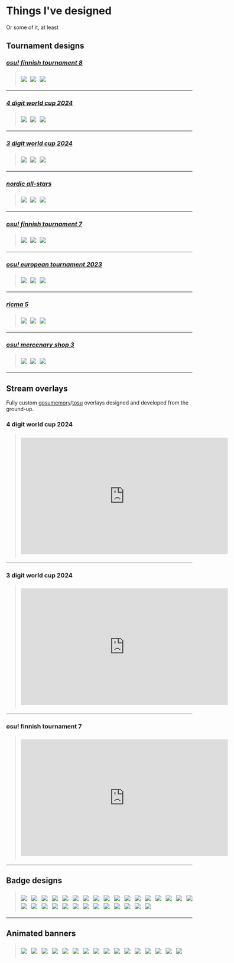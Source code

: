 # Things I've designed

Or some of it, at least

## Tournament designs

### [*osu! finnish tournament 8*](https://osu.ppy.sh/community/forums/topics/1953441?n=1)

><div style="display: flex; padding: clamp(8px, 2%, 12px) 0; max-width: 700px; flex-wrap: wrap; gap: 1vw; row-gap: 1vw;"><img src="./images/portfolio/tournaments/oft8/main.png"><img src="./images/portfolio/tournaments/oft8/sub1.png"><img src="./images/portfolio/tournaments/oft8/sub2.png"></div>

---

### [*4 digit world cup 2024*](https://osu.ppy.sh/community/forums/topics/1898593?n=1)

><div style="display: flex; padding: clamp(8px, 2%, 12px) 0; max-width: 700px; flex-wrap: wrap; gap: 1vw; row-gap: 1vw;"><img src="./images/portfolio/tournaments/4wc24/main.png"><img src="./images/portfolio/tournaments/4wc24/sub1.png"><img src="./images/portfolio/tournaments/4wc24/sub2.png"></div>

---

### [*3 digit world cup 2024*](https://osu.ppy.sh/community/forums/topics/1862046?n=1)

><div style="display: flex; padding: clamp(8px, 2%, 12px) 0; max-width: 700px; flex-wrap: wrap; gap: 1vw; row-gap: 1vw;"><img src="./images/portfolio/tournaments/3wc24/main.png"><img src="./images/portfolio/tournaments/3wc24/sub1.png"><img src="./images/portfolio/tournaments/3wc24/sub2.png"></div>

---

### [*nordic all-stars*](https://osu.ppy.sh/community/forums/topics/1862372?n=1)

><div style="display: flex; padding: clamp(8px, 2%, 12px) 0; max-width: 700px; flex-wrap: wrap; gap: 1vw; row-gap: 1vw;"><img src="./images/portfolio/tournaments/nas/main.png"><img src="./images/portfolio/tournaments/nas/sub1.png"><img src="./images/portfolio/tournaments/nas/sub2.png"></div>

---

### [*osu! finnish tournament 7*](https://osu.ppy.sh/community/forums/topics/1794075?n=1)

><div style="display: flex; padding: clamp(8px, 2%, 12px) 0; max-width: 700px; flex-wrap: wrap; gap: 1vw; row-gap: 1vw;"><img src="./images/portfolio/tournaments/oft7/main.png"><img src="./images/portfolio/tournaments/oft7/sub1.png"><img src="./images/portfolio/tournaments/oft7/sub2.png"></div>

---

### [*osu! european tournament 2023*](https://osu.ppy.sh/community/forums/topics/1794206?n=1)

><div style="display: flex; padding: clamp(8px, 2%, 12px) 0; max-width: 700px; flex-wrap: wrap; gap: 1vw; row-gap: 1vw;"><img src="./images/portfolio/tournaments/oet23/main.png"><img src="./images/portfolio/tournaments/oet23/sub1.png"><img src="./images/portfolio/tournaments/oet23/sub2.png"></div>

---

### [*ricma 5*](https://osu.ppy.sh/community/forums/topics/1564612)

><div style="display: flex; padding: clamp(8px, 2%, 12px) 0; max-width: 700px; flex-wrap: wrap; gap: 1vw; row-gap: 1vw;"><img src="./images/portfolio/tournaments/ricma5/main.png"><img src="./images/portfolio/tournaments/ricma5/sub1.png"><img src="./images/portfolio/tournaments/ricma5/sub2.png"></div>

---

### [*osu! mercenary shop 3*](https://osu.ppy.sh/community/forums/topics/1341640?n=1)

><div style="display: flex; padding: clamp(8px, 2%, 12px) 0; max-width: 700px; flex-wrap: wrap; gap: 1vw; row-gap: 1vw;"><img src="./images/portfolio/tournaments/oms3/main.png"><img src="./images/portfolio/tournaments/oms3/sub1.png"><img src="./images/portfolio/tournaments/oms3/sub2.png"></div>

---

## Stream overlays

Fully custom [gosumemory](https://github.com/l3lackShark/gosumemory)/[tosu](https://github.com/KotRikD/tosu) overlays designed and developed from the ground-up.

### 4 digit world cup 2024

> <iframe style="padding: 2% 0" width="560" height="315" src="https://www.youtube.com/embed/2DlShXHRRwc?si=X45un4cGxWxlzvuc" title="YouTube video player" frameborder="0" allow="accelerometer; autoplay; clipboard-write; encrypted-media; gyroscope; picture-in-picture; web-share" referrerpolicy="strict-origin-when-cross-origin" allowfullscreen></iframe>

---

### 3 digit world cup 2024

> <iframe src="https://player.twitch.tv/?video=2086517689&parent=www.github.com" frameborder="0" allowfullscreen="true" scrolling="no" style="padding: 2% 0" width="560" height="315"></iframe>

---

### osu! finnish tournament 7

> <iframe src="https://player.twitch.tv/?video=1945826756&parent=www.github.com" frameborder="0" allowfullscreen="true" scrolling="no" style="padding: 2% 0" width="560" height="315"></iframe>

---

## Badge designs

><div style="width: 100%; padding: 2% 0; display: flex; flex-wrap: wrap; gap: 12px; row-gap: 6px;"><a href="https://osu.ppy.sh/community/forums/topics/1898593?n=1"><img src="./images/portfolio/badges/4WC2024@2x.png"></a><a href="https://osu.ppy.sh/community/forums/topics/1862046?n=1"><img src="./images/portfolio/badges/3wc24@2x.png"></a><a href="https://osu.ppy.sh/community/forums/topics/1862372?n=1"><img src="./images/portfolio/badges/nordicallstars2024@2x.png"></a><a href="https://osu.ppy.sh/community/forums/topics/1794206?n=1"><img src="./images/portfolio/badges/oet2023@2x.png"></a><a href="https://osu.ppy.sh/community/forums/topics/1794075?n=1"><img src="./images/portfolio/badges/finnishtournament7@2x.png"></a><a href="https://osu.ppy.sh/community/forums/topics/1793231?n=1"><img src="./images/portfolio/badges/wonderfuleverydraft@2x.png"></a><a href="https://osu.ppy.sh/community/forums/topics/1744607?n=1"><img src="./images/portfolio/badges/dach2-2023@2x.png"></a><a href="https://osu.ppy.sh/community/forums/topics/1703108?n=1"><img src="./images/portfolio/badges/nogoodwood-2023@2x.png"></a><a href="https://osu.ppy.sh/community/forums/topics/1651332?n=1"><img src="./images/portfolio/badges/tbd-2022@2x.png"></a><a href="https://osu.ppy.sh/community/forums/topics/1664879?n=1"><img src="./images/portfolio/badges/nsc-2022@2x.png"></a><a href="https://osu.ppy.sh/community/forums/topics/1604003?n=1"><img src="./images/portfolio/badges/kackner-2022@2x.png"></a><a href="https://osu.ppy.sh/community/forums/topics/1618530?n=1"><img src="./images/portfolio/badges/ofint-2022@2x.png"></a><a href="https://osu.ppy.sh/community/forums/topics/1587114?n=1"><img src="./images/portfolio/badges/dachc-2022@2x.png"></a><a href="https://osu.ppy.sh/community/forums/topics/1571629?n=1"><img src="./images/portfolio/badges/aess2-2022@2x.png"></a><a href="https://osu.ppy.sh/community/forums/topics/1569884?n=1"><img src="./images/portfolio/badges/fst-2022@2x.png"></a><a href="https://osu.ppy.sh/community/forums/topics/1564612?n=1"><img src="./images/portfolio/badges/ricma5-2022@2x.png"></a><a href="https://osu.ppy.sh/community/forums/topics/1523028?n=1"><img src="./images/portfolio/badges/bsf-2022@2x.png"></a><a href="https://osu.ppy.sh/community/forums/topics/1482675?n=1"><img src="./images/portfolio/badges/omf-t1-2022@2x.png"></a><a href="https://osu.ppy.sh/community/forums/topics/1482675?n=1"><img src="./images/portfolio/badges/omf-t2-2022@2x.png"></a><a href="https://osu.ppy.sh/community/forums/topics/1473140?n=1"><img src="./images/portfolio/badges/nwc-2022@2x.png"></a><a href="https://osu.ppy.sh/community/forums/topics/1468121?n=1"><img src="./images/portfolio/badges/tbec-2022@2x.png"></a><a href="https://osu.ppy.sh/community/forums/topics/1444186?n=1"><img src="./images/portfolio/badges/fscs-2022@2x.png"></a><a href="https://osu.ppy.sh/community/forums/topics/1341640?n=1"><img src="./images/portfolio/badges/oms3-t1-2021@2x.png"></a><a href="https://osu.ppy.sh/community/forums/topics/1341640?n=1"><img src="./images/portfolio/badges/oms3-t2-2021@2x.png"></a><a href="https://osu.ppy.sh/community/forums/topics/1386403?n=1"><img src="./images/portfolio/badges/sat2-2021@2x.png"></a><a href="https://osu.ppy.sh/community/forums/topics/1286344?n=1"><img src="./images/portfolio/badges/oet2-2021@2x.png"></a><a href="https://osu.ppy.sh/community/forums/topics/1313956?n=1"><img src="./images/portfolio/badges/fdc2-2021@2x.png"></a><a href="https://osu.ppy.sh/community/forums/topics/1215072?n=1"><img src="./images/portfolio/badges/oit-2021@2x.png"></a><a href="https://osu.ppy.sh/community/forums/topics/1234473?n=1"><img src="./images/portfolio/badges/aki2-2021@2x.png"></a><a href="https://osu.ppy.sh/community/forums/topics/1055662?n=1"><img src="./images/portfolio/badges/hrcw-2020@2x.png"></a></div>

---

## Animated banners

><div style="width: 100%; padding: 2% 0; display: flex; flex-wrap: wrap; gap: 12px; row-gap: 6px;"><img src="./images/portfolio/banners/4wc24.gif"><img src="./images/portfolio/banners/3wc24.gif"><img src="./images/portfolio/banners/dachopen.gif"><img src="./images/portfolio/banners/oft7.gif"><img src="./images/portfolio/banners/wet.gif"><img src="./images/portfolio/banners/fdc.gif"><img src="./images/portfolio/banners/oft6.gif"><img src="./images/portfolio/banners/bdt.gif"><img src="./images/portfolio/banners/oms3.gif"><img src="./images/portfolio/banners/dach.gif"><img src="./images/portfolio/banners/nsc.gif"><img src="./images/portfolio/banners/vd.gif"><img src="./images/portfolio/banners/3wc22.gif"><img src="./images/portfolio/banners/oet.gif"><img src="./images/portfolio/banners/est.gif"><img src="./images/portfolio/banners/5ddc.gif"></div>

